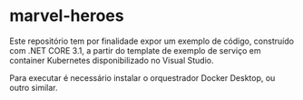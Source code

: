 # marvel-heroes

Este repositório tem por finalidade expor um exemplo de código, construído com .NET CORE 3.1,
a partir do template de exemplo de serviço em container Kubernetes disponibilizado no Visual Studio.


Para executar é necessário instalar o orquestrador Docker Desktop, ou outro similar.
